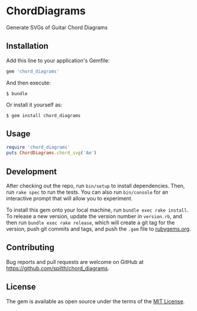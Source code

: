 # ChordDiagrams

Generate SVGs of Guitar Chord Diagrams

## Installation

Add this line to your application's Gemfile:

```ruby
gem 'chord_diagrams'
```

And then execute:

    $ bundle

Or install it yourself as:

    $ gem install chord_diagrams

## Usage

```ruby
require 'chord_diagrams'
puts ChordDiagrams.chord_svg('Am')
```

## Development

After checking out the repo, run `bin/setup` to install dependencies. Then, run `rake spec` to run the tests. You can also run `bin/console` for an interactive prompt that will allow you to experiment.

To install this gem onto your local machine, run `bundle exec rake install`. To release a new version, update the version number in `version.rb`, and then run `bundle exec rake release`, which will create a git tag for the version, push git commits and tags, and push the `.gem` file to [rubygems.org](https://rubygems.org).

## Contributing

Bug reports and pull requests are welcome on GitHub at https://github.com/spilth/chord_diagrams.

## License

The gem is available as open source under the terms of the [MIT License](https://opensource.org/licenses/MIT).
